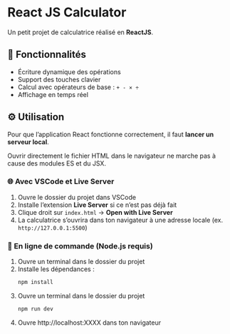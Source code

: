# React JS Calculator

Un petit projet de calculatrice réalisé en **ReactJS**.  

## 🧠 Fonctionnalités

- Écriture dynamique des opérations
- Support des touches clavier
- Calcul avec opérateurs de base : `+ - × ÷`
- Affichage en temps réel

## ⚙️ Utilisation

Pour que l’application React fonctionne correctement, il faut **lancer un serveur local**. 

Ouvrir directement le fichier HTML dans le navigateur ne marche pas à cause des modules ES et du JSX.

### 🌐 Avec VSCode et Live Server

1. Ouvre le dossier du projet dans VSCode  
2. Installe l’extension **Live Server** si ce n’est pas déjà fait  
3. Clique droit sur `index.html` → **Open with Live Server**  
4. La calculatrice s’ouvrira dans ton navigateur à une adresse locale (ex. `http://127.0.0.1:5500`)

### 🚀 En ligne de commande (Node.js requis)

1. Ouvre un terminal dans le dossier du projet  
2. Installe les dépendances :  
   ```bash
   npm install
    ```
3. Ouvre un terminal dans le dossier du projet 
   ```bash
   npm run dev
    ```
4. Ouvre http://localhost:XXXX dans ton navigateur

